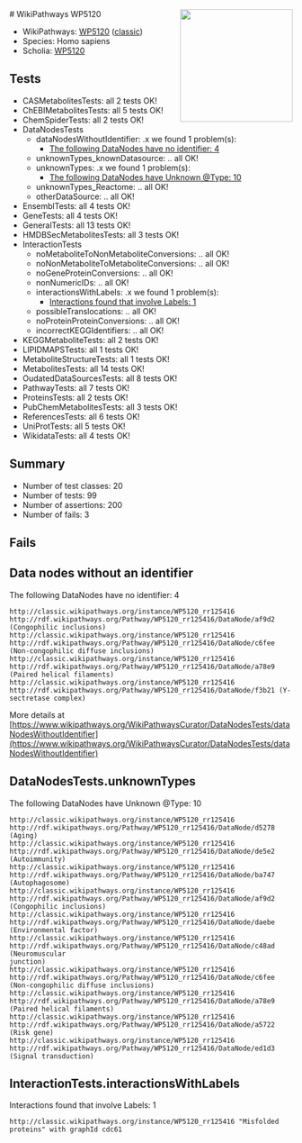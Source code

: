 <img style="float: right; width: 200px" src="https://upload.wikimedia.org/wikipedia/commons/thumb/8/83/Wplogo_with_text_500.png/640px-Wplogo_with_text_500.png" />
# WikiPathways WP5120

* WikiPathways: [WP5120](https://wikipathways.org/pathways/WP5120) ([classic](https://classic.wikipathways.org/instance/WP5120))
* Species: Homo sapiens
* Scholia: [WP5120](https://scholia.toolforge.org/wikipathways/WP5120)
## Tests
* CASMetabolitesTests: all 2 tests OK!
* ChEBIMetabolitesTests: all 5 tests OK!
* ChemSpiderTests: all 2 tests OK!
* DataNodesTests
    * dataNodesWithoutIdentifier: .x we found 1 problem(s):
        * [The following DataNodes have no identifier: 4](#d2d32fa3)
    * unknownTypes_knownDatasource: .. all OK!
    * unknownTypes: .x we found 1 problem(s):
        * [The following DataNodes have Unknown @Type: 10](#ef950831)
    * unknownTypes_Reactome: .. all OK!
    * otherDataSource: .. all OK!
* EnsemblTests: all 4 tests OK!
* GeneTests: all 4 tests OK!
* GeneralTests: all 13 tests OK!
* HMDBSecMetabolitesTests: all 3 tests OK!
* InteractionTests
    * noMetaboliteToNonMetaboliteConversions: .. all OK!
    * noNonMetaboliteToMetaboliteConversions: .. all OK!
    * noGeneProteinConversions: .. all OK!
    * nonNumericIDs: .. all OK!
    * interactionsWithLabels: .x we found 1 problem(s):
        * [Interactions found that involve Labels: 1](#630d2678)
    * possibleTranslocations: .. all OK!
    * noProteinProteinConversions: .. all OK!
    * incorrectKEGGIdentifiers: .. all OK!
* KEGGMetaboliteTests: all 2 tests OK!
* LIPIDMAPSTests: all 1 tests OK!
* MetaboliteStructureTests: all 1 tests OK!
* MetabolitesTests: all 14 tests OK!
* OudatedDataSourcesTests: all 8 tests OK!
* PathwayTests: all 7 tests OK!
* ProteinsTests: all 2 tests OK!
* PubChemMetabolitesTests: all 3 tests OK!
* ReferencesTests: all 6 tests OK!
* UniProtTests: all 5 tests OK!
* WikidataTests: all 4 tests OK!


## Summary

* Number of test classes: 20
* Number of tests: 99
* Number of assertions: 200
* Number of fails: 3

## Fails

<a name="d2d32fa3" />

## Data nodes without an identifier

The following DataNodes have no identifier: 4
```
http://classic.wikipathways.org/instance/WP5120_rr125416 http://rdf.wikipathways.org/Pathway/WP5120_rr125416/DataNode/af9d2 (Congophilic inclusions)
http://classic.wikipathways.org/instance/WP5120_rr125416 http://rdf.wikipathways.org/Pathway/WP5120_rr125416/DataNode/c6fee (Non-congophilic diffuse inclusions)
http://classic.wikipathways.org/instance/WP5120_rr125416 http://rdf.wikipathways.org/Pathway/WP5120_rr125416/DataNode/a78e9 (Paired helical filaments)
http://classic.wikipathways.org/instance/WP5120_rr125416 http://rdf.wikipathways.org/Pathway/WP5120_rr125416/DataNode/f3b21 (Y-sectretase complex)
```

More details at [https://www.wikipathways.org/WikiPathwaysCurator/DataNodesTests/dataNodesWithoutIdentifier](https://www.wikipathways.org/WikiPathwaysCurator/DataNodesTests/dataNodesWithoutIdentifier)

<a name="ef950831" />

## DataNodesTests.unknownTypes

The following DataNodes have Unknown @Type: 10
```
http://classic.wikipathways.org/instance/WP5120_rr125416 http://rdf.wikipathways.org/Pathway/WP5120_rr125416/DataNode/d5278 (Aging)
http://classic.wikipathways.org/instance/WP5120_rr125416 http://rdf.wikipathways.org/Pathway/WP5120_rr125416/DataNode/de5e2 (Autoimmunity)
http://classic.wikipathways.org/instance/WP5120_rr125416 http://rdf.wikipathways.org/Pathway/WP5120_rr125416/DataNode/ba747 (Autophagosome)
http://classic.wikipathways.org/instance/WP5120_rr125416 http://rdf.wikipathways.org/Pathway/WP5120_rr125416/DataNode/af9d2 (Congophilic inclusions)
http://classic.wikipathways.org/instance/WP5120_rr125416 http://rdf.wikipathways.org/Pathway/WP5120_rr125416/DataNode/daebe (Environmental factor)
http://classic.wikipathways.org/instance/WP5120_rr125416 http://rdf.wikipathways.org/Pathway/WP5120_rr125416/DataNode/c48ad (Neuromuscular 
junction)
http://classic.wikipathways.org/instance/WP5120_rr125416 http://rdf.wikipathways.org/Pathway/WP5120_rr125416/DataNode/c6fee (Non-congophilic diffuse inclusions)
http://classic.wikipathways.org/instance/WP5120_rr125416 http://rdf.wikipathways.org/Pathway/WP5120_rr125416/DataNode/a78e9 (Paired helical filaments)
http://classic.wikipathways.org/instance/WP5120_rr125416 http://rdf.wikipathways.org/Pathway/WP5120_rr125416/DataNode/a5722 (Risk gene)
http://classic.wikipathways.org/instance/WP5120_rr125416 http://rdf.wikipathways.org/Pathway/WP5120_rr125416/DataNode/ed1d3 (Signal transduction)
```

<a name="630d2678" />

## InteractionTests.interactionsWithLabels

Interactions found that involve Labels: 1
```
http://classic.wikipathways.org/instance/WP5120_rr125416 "Misfolded
proteins" with graphId cdc61
```

